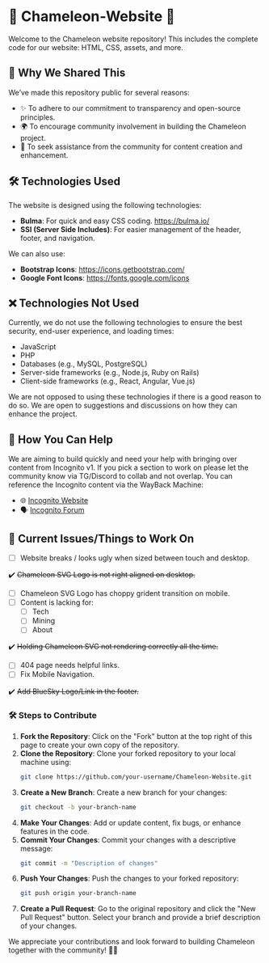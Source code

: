 # 🌟 Chameleon-Website 🌟

Welcome to the Chameleon website repository! This includes the complete code for our website: HTML, CSS, assets, and more.

## 📢 Why We Shared This

We’ve made this repository public for several reasons:

- ✨ To adhere to our commitment to transparency and open-source principles.
- 🌍 To encourage community involvement in building the Chameleon project.
- 🤝 To seek assistance from the community for content creation and enhancement.

## 🛠️ Technologies Used

The website is designed using the following technologies:

- **Bulma**: For quick and easy CSS coding. https://bulma.io/
- **SSI (Server Side Includes)**: For easier management of the header, footer, and navigation.

We can also use:

- **Bootstrap Icons**: https://icons.getbootstrap.com/
- **Google Font Icons**: https://fonts.google.com/icons

## ❌ Technologies Not Used

Currently, we do not use the following technologies to ensure the best security, end-user experience, and loading times:

- JavaScript
- PHP
- Databases (e.g., MySQL, PostgreSQL)
- Server-side frameworks (e.g., Node.js, Ruby on Rails)
- Client-side frameworks (e.g., React, Angular, Vue.js)

We are not opposed to using these technologies if there is a good reason to do so. We are open to suggestions and discussions on how they can enhance the project.

## 🙌 How You Can Help

We are aiming to build quickly and need your help with bringing over content from Incognito v1. If you pick a section to work on please let the community know via TG/Discord to collab and not overlap. You can reference the Incognito content via the WayBack Machine:

- 🌐 [Incognito Website](https://web.archive.org/web/20240321165852/https://incognito.org/)
- 🗣️ [Incognito Forum](https://web.archive.org/web/20240510113046/https://we.incognito.org/)

## 🐞 Current Issues/Things to Work On

- [ ] Website breaks / looks ugly when sized between touch and desktop.

✔️ <s>Chameleon SVG Logo is not right aligned on desktop.</s>
- [ ] Chameleon SVG Logo has choppy grident transition on mobile.
- [ ] Content is lacking for:
  - [ ] Tech
  - [ ] Mining
  - [ ] About

✔️ <s>Holding Chameleon SVG not rendering correctly all the time.</s>
- [ ] 404 page needs helpful links.
- [ ] Fix Mobile Navigation.
      
✔️ <s>Add BlueSky Logo/Link in the footer.</s>

### 🛠️ Steps to Contribute

1. **Fork the Repository**: Click on the "Fork" button at the top right of this page to create your own copy of the repository.
2. **Clone the Repository**: Clone your forked repository to your local machine using:
    ```sh
    git clone https://github.com/your-username/Chameleon-Website.git
    ```
3. **Create a New Branch**: Create a new branch for your changes:
    ```sh
    git checkout -b your-branch-name
    ```
4. **Make Your Changes**: Add or update content, fix bugs, or enhance features in the code.
5. **Commit Your Changes**: Commit your changes with a descriptive message:
    ```sh
    git commit -m "Description of changes"
    ```
6. **Push Your Changes**: Push the changes to your forked repository:
    ```sh
    git push origin your-branch-name
    ```
7. **Create a Pull Request**: Go to the original repository and click the "New Pull Request" button. Select your branch and provide a brief description of your changes.

We appreciate your contributions and look forward to building Chameleon together with the community! 🚀💚
